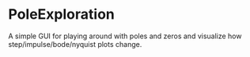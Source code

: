 # PoleExploration

A simple GUI for playing around with poles and zeros and visualize how step/impulse/bode/nyquist plots change.
